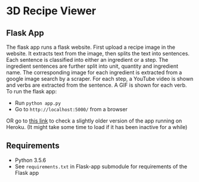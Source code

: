 # 3D Recipe Viewer

## Flask App
The flask app runs a flask website. First upload a recipe image in the website. It extracts text from the image, then splits the text into sentences. Each sentence is classified into either an ingredient or a step. The ingredient sentences are further split into unit, quantity and ingredient name. The corresponding image for each ingredient is extracted from a google image search by a scraper. For each step, a YouTube video is shown and verbs are extracted from the sentence. A GIF is shown for each verb.
To run the flask app:
 - Run `python app.py`
 - Go to `http://localhost:5000/` from a browser

OR go to [this link](https://dsc-flask-api-heroku.herokuapp.com/) to check a slightly older version of the app running on Heroku. (It might take some time to load if it has been inactive for a while)

## Requirements 

 - Python 3.5.6
 - See `requirements.txt` in Flask-app submodule for requirements of the Flask app
